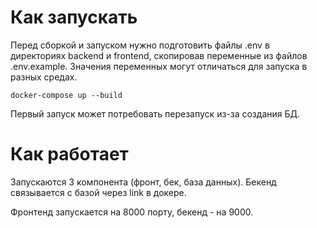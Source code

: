 # Как запускать
Перед сборкой и запуском нужно подготовить файлы .env в директориях backend и frontend, скопировав переменные из файлов .env.example. Значения переменных могут отличаться для запуска в разных средах.
```
docker-compose up --build
```
Первый запуск может потребовать перезапуск из-за создания БД.

# Как работает
Запускаются 3 компонента (фронт, бек, база данных). Бекенд связывается с базой через link в докере.

Фронтенд запускается на 8000 порту, бекенд - на 9000.

